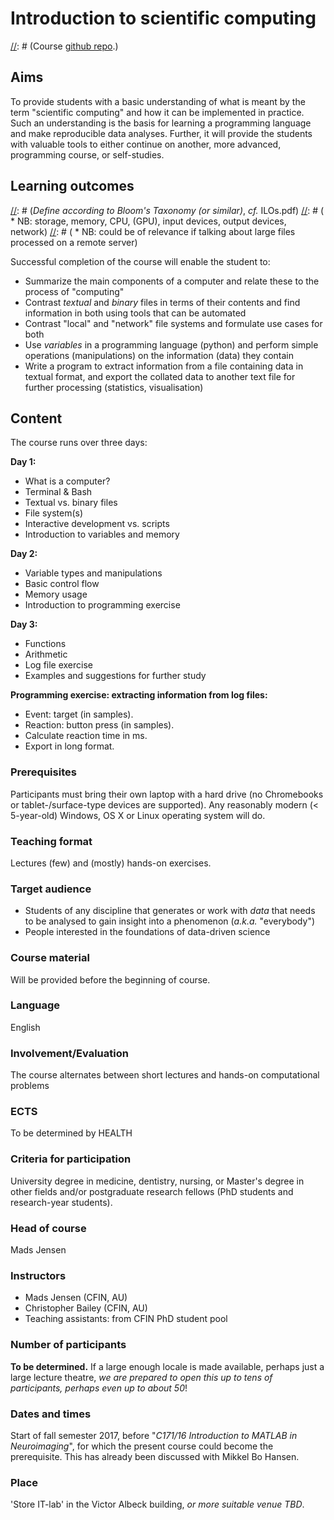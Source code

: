# Introduction to scientific computing

[//]: # (Course [github repo](https://github.com/MadsJensen/intro_to_scientific_computing).)

## Aims ##
To provide students with a basic understanding of what is meant by the term "scientific computing" and how it can be implemented in practice. Such an understanding is the basis for learning a programming language and make reproducible data analyses. Further, it will provide the students with valuable tools to either continue on another, more advanced, programming course, or self-studies.


## Learning outcomes

[//]: # (_Define according to Bloom's Taxonomy (or similar)_, _cf._ ILOs.pdf)
[//]: # (    * NB: storage, memory, CPU, (GPU), input devices, output devices, network)
[//]: # (    * NB: could be of relevance if talking about large files processed on a remote server)

Successful completion of the course will enable the student to:

* Summarize the main components of a computer and relate these to the process of "computing"
* Contrast _textual_ and _binary_ files in terms of their contents and find information in both using tools that can be automated
* Contrast "local" and "network" file systems and formulate use cases for both
* Use _variables_ in a programming language (python) and perform simple operations (manipulations) on the information (data) they contain
* Write a program to extract information from a file containing data in textual format, and export the collated data to another text file for further processing (statistics, visualisation)

[//]: # (     * MJ: visualization might be to advanced. CJB: agreed)


## Content
The course runs over three days:

[//]: # (Thought: Maybe it would be good to talk about "pipes" as a metaphor for linking functions.)

[//]: # (NB: below is likely to change order when we start writing the exercises!)

**Day 1:**

* What is a computer?
* Terminal & Bash
* Textual vs. binary files
* File system(s)
* Interactive development vs. scripts
* Introduction to variables and memory

**Day 2:**

* Variable types and manipulations
* Basic control flow
* Memory usage
* Introduction to programming exercise

[//]: # (General: assessment of resource usage associated with task/variable)

**Day 3:**

* Functions
* Arithmetic
* Log file exercise
* Examples and suggestions for further study

[//]: # (Programming language choices, resources, visualisation, stats)

[//]: # (The following should probably be moved to the beginning of the notebook "Exx-Parsing_Logfile.ipynb")

**Programming exercise: extracting information from log files:**

* Event: target (in samples).
* Reaction: button press (in samples).
* Calculate reaction time in ms.
* Export in long format.


### Prerequisites

Participants must bring their own laptop with a hard drive (no Chromebooks or tablet-/surface-type devices are supported). Any reasonably modern (< 5-year-old) Windows, OS X or Linux operating system will do.

### Teaching format

Lectures (few) and (mostly) hands-on exercises.

### Target audience

* Students of any discipline that generates or work with _data_ that needs to be analysed to gain insight into a phenomenon (_a.k.a._ "everybody")
* People interested in the foundations of data-driven science

### Course material

Will be provided before the beginning of course.

### Language

English

### Involvement/Evaluation

The course alternates between short lectures and hands-on computational problems

### ECTS
To be determined by HEALTH

[//]: # (MJ: isn't this calculated based on the hours the course takes?)

### Criteria for participation

University degree in medicine, dentistry, nursing, or Master's degree in other fields and/or postgraduate research fellows (PhD students and research-year students).

### Head of course
Mads Jensen

### Instructors
* Mads Jensen (CFIN, AU)
* Christopher Bailey (CFIN, AU)
* Teaching assistants: from CFIN PhD student pool

### Number of participants
__To be determined.__ If a large enough locale is made available, perhaps just a large lecture theatre, _we are prepared to open this up to tens of participants, perhaps even up to about 50_!

[//]: # (We may live to regret this...)

### Dates and times
Start of fall semester 2017, before "_C171/16 Introduction to MATLAB in Neuroimaging_", for which the present course could become the prerequisite. This has already been discussed with Mikkel Bo Hansen.

### Place
'Store IT-lab' in the Victor Albeck building, _or more suitable venue TBD_.
